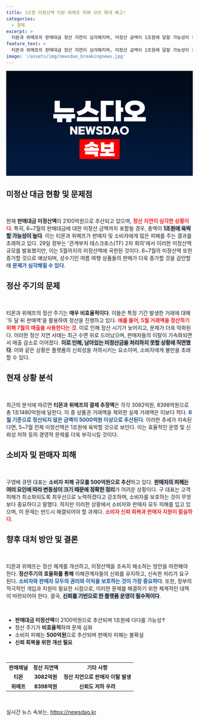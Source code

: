 ```yaml
---
title: 1조원 미정산액 티몬·위메프 피해 규모 확대 예고!
categories:
  - 경제
excerpt: >
  티몬과 위메프의 판매대금 정산 지연이 심각해지며, 미정산 금액이 1조원에 달할 가능성이 커지고 있다. 정부는 6~7월 판매대금 미정산 문제로 소비자와 셀러가 큰 피해를 입고 있다고 경고했다. 소비자 보호를 위한 긴급 대책이 필요해 보인다!
feature_text: >
  티몬과 위메프의 판매대금 정산 지연이 심각해지며, 미정산 금액이 1조원에 달할 가능성이 커지고 있다. 정부는 6~7월 판매대금 미정산 문제로 소비자와 셀러가 큰 피해를 입고 있다고 경고했다. 소비자 보호를 위한 긴급 대책이 필요해 보인다!
image: '/assets/img/newsdao_breakingnews.jpg'
---
```


<p><img src="/assets/img/newsdao_breakingnews.jpg" alt="firstkoreanews 속보" /></p>

<h2 data-ke-size="size26">미정산 대금 현황 및 문제점</h2>

<p data-ke-size="size16">&nbsp;</p>

<p>현재 <b>판매대금 미정산액</b>이 2100억원으로 추산되고 있으며, <b><span style="color: #ee2323;">정산 지연이 심각한 상황이다</span></b>. 특히, 6~7월의 판매대금에 대한 미정산 금액까지 포함될 경우, 총액이 <b><span style="background-color: #21538527;">1조원에 육박할 가능성이 높다</span></b>. 이는 티몬과 위메프가 판매자 및 소비자에게 많은 피해를 주는 결과를 초래하고 있다. 29일 정부는 '관계부처 태스크포스(TF) 2차 회의'에서 이러한 미정산액 규모를 발표했지만, 이는 5월까지의 미정산액에 국한된 것이다. 6~7월의 미정산액 또한 증가할 것으로 예상되며, 성수기인 여름 여행 상품들의 판매가 더욱 증가할 것을 감안할 때 <b><span style="color: #1a5490;">문제가 심각해질 수 있다</span></b>.</p>

<h2 data-ke-size="size26">정산 주기의 문제</h2>

<p data-ke-size="size16">&nbsp;</p>

<p>티몬과 위메프의 정산 주기는 <b>매우 비효율적이다</b>. 이들은 특정 기간 발생한 거래에 대해 '두 달 뒤 판매액'을 활용하여 정산을 진행하고 있다. <b><span style="color: #ee2323;">예를 들어, 5월 거래액을 정산하기 위해 7월의 매출을 사용한다는 것</span></b>. 이로 인해 정산 시기가 늦어지고, 문제가 더욱 악화된다. 이러한 정산 지연 사태는 최근 수면 위로 드러났으며, 판매자들의 이탈이 가속화되면서 매출 감소로 이어졌다. <b><span style="background-color: #21538527;">이로 인해, 남아있는 미정산금을 처리하지 못할 상황에 직면했다</span></b>. 이와 같은 상황은 플랫폼의 신뢰성을 저하시키는 요소이며, 소비자에게 불만을 초래할 수 있다.</p>

<h2 data-ke-size="size26">현재 상황 분석</h2>

<p data-ke-size="size16">&nbsp;</p>

<p>최근의 분석에 따르면 <b>티몬과 위메프의 결제 추정액</b>은 각각 3082억원, 8398억원으로 총 1조1480억원에 달한다. 이 중 상품권 거래액을 제외한 실제 거래액은 이보다 적다. <b><span style="color: #1a5490;">6월 기준으로 정산되지 않은 금액이 5000억원 이상으로 추산된다</span></b>. 이러한 추세가 지속된다면, 5~7월 전체 미정산액은 1조원에 육박할 것으로 보인다. 이는 효율적인 운영 및 신뢰성 저하 등의 경영적 문제를 더욱 부각시킬 것이다.</p>

<h2 data-ke-size="size26">소비자 및 판매자 피해</h2>

<p data-ke-size="size16">&nbsp;</p>

<p>구영배 큐텐 대표는 <b>소비자 피해 규모를 500억원으로 추산</b>하고 있다. <b><span style="background-color: #21538527;">판매자의 피해는 여러 요인에 따라 변동성이 크기 때문에 정확한 정리</span></b>가 어려운 상황이다. 구 대표는 고객 피해가 최소화되도록 최우선으로 노력하겠다고 강조하며, 소비자를 보호하는 것이 무엇보다 중요하다고 말했다. 하지만 이러한 상황에서 소비자와 판매자 모두 피해를 입고 있으며, 이 문제는 반드시 해결되어야 할 과제다. <b><span style="color: #ee2323;">소비자 신뢰 회복과 판매자 지원이 절실하다</span></b>.</p>

<h2 data-ke-size="size26">향후 대처 방안 및 결론</h2>

<p data-ke-size="size16">&nbsp;</p>

<p>티몬과 위메프는 정산 체계를 개선하고, 미정산액을 조속히 해소하는 방안을 마련해야 한다. <b>정산주기의 효율화를 통해</b> 이해관계자들의 신뢰를 유지하고, 신속한 처리가 요구된다. <b><span style="color: #1a5490;">소비자와 판매자 모두의 권리와 이익을 보호하는 것이 가장 중요하다</span></b>. 또한, 정부의 적극적인 개입과 지원이 필요한 시점으로, 이러한 문제를 해결하기 위한 체계적인 대책이 마련되어야 한다. 결국, <b><span style="background-color: #21538527;">신뢰를 기반으로 한 플랫폼 운영이 필수적이다</span></b>.</p>

<p data-ke-size="size16">&nbsp;</p>

<ul>
    <li><b>판매대금 미정산액</b>이 2100억원으로 추산되며 1조원에 다다를 가능성↑</li>
    <li>정산 주기가 <b>비효율적</b>하여 문제 심화</li>
    <li>소비자 피해는 <b>500억원</b>으로 추산되며 판매자 피해는 불확실</li>
    <li><b>신뢰 회복을 위한 개선 필요</b></li>
</ul>

<p data-ke-size="size16">&nbsp;</p>

<table style="border-collapse: collapse; width: 100%;">
    <tr>
        <td style="text-align: center; height: 17px;"><b>판매채널</b></td>
        <td style="text-align: center; height: 17px;"><b>정산 지연액</b></td>
        <td style="text-align: center; height: 17px;"><b>기타 사항</b></td>
    </tr>
    <tr>
        <td style="text-align: center; height: 17px;"><b>티몬</b></td>
        <td style="text-align: center; height: 17px;"><b>3082억원</b></td>
        <td style="text-align: center; height: 17px;"><b>정산 지연으로 판매자 이탈 발생</b></td>
    </tr>
    <tr>
        <td style="text-align: center; height: 17px;"><b>위메프</b></td>
        <td style="text-align: center; height: 17px;"><b>8398억원</b></td>
        <td style="text-align: center; height: 17px;"><b>신뢰도 저하 우려</b></td>
    </tr>
</table>

<p data-ke-size="size16">&nbsp;</p>
실시간 뉴스 속보는, <a href="https://newsdao.kr" rel="dofollow">https://newsdao.kr</a>


